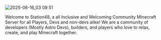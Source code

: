 ![2025-06-16_03 09 51](https://github.com/user-attachments/assets/59b62825-2c6f-4e51-9dda-ce32a2d468c9)

Welcome to Station48, a all Inclusive and Welcoming Community Minecraft Server for all Players, Devs and non-devs alike! 
We are a community of developers (Mostly Astro Devs), builders, and players who love to relax, create, and play Minecraft together.
